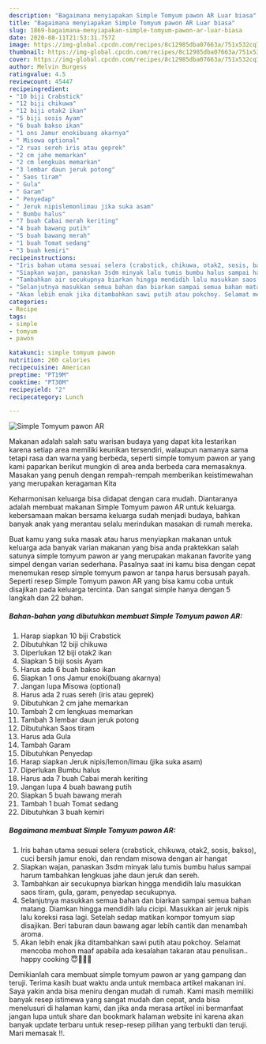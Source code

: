 ```yaml
---
description: "Bagaimana menyiapakan Simple Tomyum pawon AR Luar biasa"
title: "Bagaimana menyiapakan Simple Tomyum pawon AR Luar biasa"
slug: 1869-bagaimana-menyiapakan-simple-tomyum-pawon-ar-luar-biasa
date: 2020-08-11T21:53:31.757Z
image: https://img-global.cpcdn.com/recipes/8c12985dba07663a/751x532cq70/simple-tomyum-pawon-ar-foto-resep-utama.jpg
thumbnail: https://img-global.cpcdn.com/recipes/8c12985dba07663a/751x532cq70/simple-tomyum-pawon-ar-foto-resep-utama.jpg
cover: https://img-global.cpcdn.com/recipes/8c12985dba07663a/751x532cq70/simple-tomyum-pawon-ar-foto-resep-utama.jpg
author: Melvin Burgess
ratingvalue: 4.5
reviewcount: 45447
recipeingredient:
- "10 biji Crabstick"
- "12 biji chikuwa"
- "12 biji otak2 ikan"
- "5 biji sosis Ayam"
- "6 buah bakso ikan"
- "1 ons Jamur enokibuang akarnya"
- " Misowa optional"
- "2 ruas sereh iris atau geprek"
- "2 cm jahe memarkan"
- "2 cm lengkuas memarkan"
- "3 lembar daun jeruk potong"
- " Saos tiram"
- " Gula"
- " Garam"
- " Penyedap"
- " Jeruk nipislemonlimau jika suka asam"
- " Bumbu halus"
- "7 buah Cabai merah keriting"
- "4 buah bawang putih"
- "5 buah bawang merah"
- "1 buah Tomat sedang"
- "3 buah kemiri"
recipeinstructions:
- "Iris bahan utama sesuai selera (crabstick, chikuwa, otak2, sosis, bakso), cuci bersih jamur enoki, dan rendam misowa dengan air hangat"
- "Siapkan wajan, panaskan 3sdm minyak lalu tumis bumbu halus sampai harum tambahkan lengkuas jahe daun jeruk dan sereh."
- "Tambahkan air secukupnya biarkan hingga mendidih lalu masukkan saos tiram, gula, garam, penyedap secukupnya."
- "Selanjutnya masukkan semua bahan dan biarkan sampai semua bahan matang. Diamkan hingga mendidih lalu cicipi. Masukkan air jeruk nipis lalu koreksi rasa lagi. Setelah sedap matikan kompor tomyum siap disajikan. Beri taburan daun bawang agar lebih cantik dan menambah aroma."
- "Akan lebih enak jika ditambahkan sawi putih atau pokchoy. Selamat mencoba mohon maaf apabila ada kesalahan takaran atau penulisan.. happy cooking 😇👩‍🍳🥰"
categories:
- Recipe
tags:
- simple
- tomyum
- pawon

katakunci: simple tomyum pawon 
nutrition: 260 calories
recipecuisine: American
preptime: "PT19M"
cooktime: "PT30M"
recipeyield: "2"
recipecategory: Lunch

---
```



![Simple Tomyum pawon AR](https://img-global.cpcdn.com/recipes/8c12985dba07663a/751x532cq70/simple-tomyum-pawon-ar-foto-resep-utama.jpg)

Makanan adalah salah satu warisan budaya yang dapat kita lestarikan karena setiap area memiliki keunikan tersendiri, walaupun namanya sama tetapi rasa dan warna yang berbeda, seperti simple tomyum pawon ar yang kami paparkan berikut mungkin di area anda berbeda cara memasaknya. Masakan yang penuh dengan rempah-rempah memberikan keistimewahan yang merupakan keragaman Kita



Keharmonisan keluarga bisa didapat dengan cara mudah. Diantaranya adalah membuat makanan Simple Tomyum pawon AR untuk keluarga. kebersamaan makan bersama keluarga sudah menjadi budaya, bahkan banyak anak yang merantau selalu merindukan masakan di rumah mereka.

Buat kamu yang suka masak atau harus menyiapkan makanan untuk keluarga ada banyak varian makanan yang bisa anda praktekkan salah satunya simple tomyum pawon ar yang merupakan makanan favorite yang simpel dengan varian sederhana. Pasalnya saat ini kamu bisa dengan cepat menemukan resep simple tomyum pawon ar tanpa harus bersusah payah.
Seperti resep Simple Tomyum pawon AR yang bisa kamu coba untuk disajikan pada keluarga tercinta. Dan sangat simple hanya dengan 5 langkah dan 22 bahan.


<!--inarticleads1-->

##### Bahan-bahan yang dibutuhkan membuat Simple Tomyum pawon AR:

1. Harap siapkan 10 biji Crabstick
1. Dibutuhkan 12 biji chikuwa
1. Diperlukan 12 biji otak2 ikan
1. Siapkan 5 biji sosis Ayam
1. Harus ada 6 buah bakso ikan
1. Siapkan 1 ons Jamur enoki(buang akarnya)
1. Jangan lupa  Misowa (optional)
1. Harus ada 2 ruas sereh (iris atau geprek)
1. Dibutuhkan 2 cm jahe memarkan
1. Tambah 2 cm lengkuas memarkan
1. Tambah 3 lembar daun jeruk potong
1. Dibutuhkan  Saos tiram
1. Harus ada  Gula
1. Tambah  Garam
1. Dibutuhkan  Penyedap
1. Harap siapkan  Jeruk nipis/lemon/limau (jika suka asam)
1. Diperlukan  Bumbu halus
1. Harus ada 7 buah Cabai merah keriting
1. Jangan lupa 4 buah bawang putih
1. Siapkan 5 buah bawang merah
1. Tambah 1 buah Tomat sedang
1. Dibutuhkan 3 buah kemiri




<!--inarticleads2-->

##### Bagaimana membuat  Simple Tomyum pawon AR:

1. Iris bahan utama sesuai selera (crabstick, chikuwa, otak2, sosis, bakso), cuci bersih jamur enoki, dan rendam misowa dengan air hangat
1. Siapkan wajan, panaskan 3sdm minyak lalu tumis bumbu halus sampai harum tambahkan lengkuas jahe daun jeruk dan sereh.
1. Tambahkan air secukupnya biarkan hingga mendidih lalu masukkan saos tiram, gula, garam, penyedap secukupnya.
1. Selanjutnya masukkan semua bahan dan biarkan sampai semua bahan matang. Diamkan hingga mendidih lalu cicipi. Masukkan air jeruk nipis lalu koreksi rasa lagi. Setelah sedap matikan kompor tomyum siap disajikan. Beri taburan daun bawang agar lebih cantik dan menambah aroma.
1. Akan lebih enak jika ditambahkan sawi putih atau pokchoy. Selamat mencoba mohon maaf apabila ada kesalahan takaran atau penulisan.. happy cooking 😇👩‍🍳🥰




Demikianlah cara membuat simple tomyum pawon ar yang gampang dan teruji. Terima kasih buat waktu anda untuk membaca artikel makanan ini. Saya yakin anda bisa meniru dengan mudah di rumah. Kami masih memiliki banyak resep istimewa yang sangat mudah dan cepat, anda bisa menelusuri di halaman kami, dan jika anda merasa artikel ini bermanfaat jangan lupa untuk share dan bookmark halaman website ini karena akan banyak update terbaru untuk resep-resep pilihan yang terbukti dan teruji. Mari memasak !!. 
